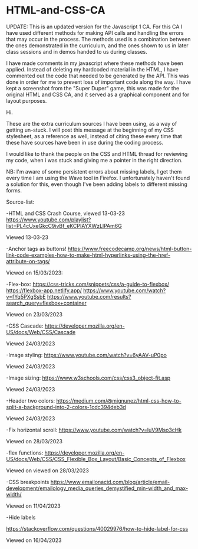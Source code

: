 # HTML-and-CSS-CA

UPDATE: This is an updated version for the Javascript 1 CA. For this CA I have used different methods for making API calls and handling the errors that may occur in the process. The methods used is a combination between the ones demonstrated in the curriculum, and the ones shown to us in later class sessions and in demos handed to us during classes.

I have made comments in my javascript where these methods have been applied. Instead of deleting my hardcoded material in the HTML, I have commented out the code that needed to be generated by the API. This was done in order for me to prevent loss of important code along the way.
I have kept a screenshot from the "Super Duper" game, this was made for the original HTML and CSS CA, and it served as a graphical component and for layout purposes.

Hi.

These are the extra curriculum sources I have been using, as a way of getting un-stuck. I will post this message at the beginning of my CSS stylesheet, as a reference as well,
instead of citing these every time that these have sources have been in use during the coding process.

I would like to thank the people on the CSS and HTML thread for reviewing my code, when i was stuck and giving me a pointer in the right direction.

NB: I'm aware of some persistent errors about missing labels, I get them every time I am using the Wave tool in Firefox. I unfortunately haven't found a solution for this, even though I've been adding labels to different missing forms.

Source-list:

-HTML and CSS Crash Course, viewed 13-03-23
https://www.youtube.com/playlist?list=PL4cUxeGkcC9ivBf_eKCPIAYXWzLlPAm6G

Viewed 13-03-23

-Anchor tags as buttons!
https://www.freecodecamp.org/news/html-button-link-code-examples-how-to-make-html-hyperlinks-using-the-href-attribute-on-tags/

Viewed on 15/03/2023:

-Flex-box:
https://css-tricks.com/snippets/css/a-guide-to-flexbox/
https://flexbox-app.netlify.app/
https://www.youtube.com/watch?v=fYq5PXgSsbE
https://www.youtube.com/results?search_query=flexbox+container

Viewed on 23/03/2023

-CSS Cascade:
https://developer.mozilla.org/en-US/docs/Web/CSS/Cascade

Viewed 24/03/2023

-Image styling:
https://www.youtube.com/watch?v=6yAAV-uP0po

Viewed 24/03/2023

-Image sizing:
https://www.w3schools.com/css/css3_object-fit.asp

Viewed 24/03/2023

-Header two colors:
https://medium.com/@mignunez/html-css-how-to-split-a-background-into-2-colors-1cdc394deb3d

Viewed 24/03/2023

-Fix horizontal scroll:
https://www.youtube.com/watch?v=luV9Mso3cHk

Viewed on 28/03/2023

-flex functions:
https://developer.mozilla.org/en-US/docs/Web/CSS/CSS_Flexible_Box_Layout/Basic_Concepts_of_Flexbox

Viewed on viewed on 28/03/2023

-CSS breakpoints
https://www.emailonacid.com/blog/article/email-development/emailology_media_queries_demystified_min-width_and_max-width/

Viewed on 11/04/2023

-Hide labels

https://stackoverflow.com/questions/40029976/how-to-hide-label-for-css

Viewed on 16/04/2023
